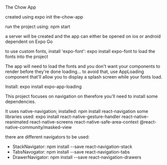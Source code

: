 The Chow App


created using expo init the-chow-app

run the project using: npm start

a server will be created and the app can either be opened on ios or android dependent on Expo Go


to use custom fonts, install 'expo-font': expo install expo-font to load the fonts into the project

The app will need to load the fonts and you don't want your components to render before they're done loading...
to avoid that, use AppLoading component that'll allow you to display a splash screen while your fonts load.

Install: expo install expo-app-loading

This project focuses on navigation on therefore you'll need to install some dependencies.

It uses native-navigation; installed: npm install react-navigation
some libraries used: expo install react-native-gesture-handler react-native-reanimated react-native-screens react-native-safe-area-context @react-native-community/masked-view

there are different navigators to be used: 
- StackNavigator: npm install --save react-navigation-stack
- TabsNavogator: npm install --save react-navigation-tabs
- DrawerNavigator: npm install --save react-navigation-drawers
